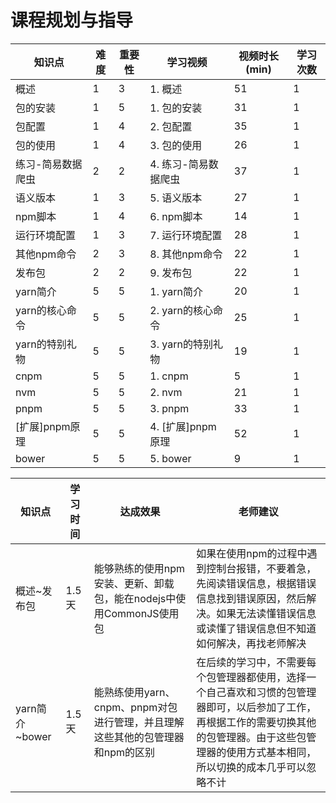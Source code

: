 # 课程规划与指导

| 知识点            | 难度 | 重要性 | 学习视频             | 视频时长(min) | 学习次数 |
| ----------------- | ---- | ------ | -------------------- | ------------- | -------- |
| 概述              | 1    | 3      | 1. 概述              | 51            | 1        |
| 包的安装          | 1    | 5      | 1. 包的安装          | 31            | 1        |
| 包配置            | 1    | 4      | 2. 包配置            | 35            | 1        |
| 包的使用          | 1    | 4      | 3. 包的使用          | 26            | 1        |
| 练习-简易数据爬虫 | 2    | 2      | 4. 练习-简易数据爬虫 | 37            | 1        |
| 语义版本          | 1    | 3      | 5. 语义版本          | 27            | 1        |
| npm脚本           | 1    | 4      | 6. npm脚本           | 14            | 1        |
| 运行环境配置      | 1    | 3      | 7. 运行环境配置      | 28            | 1        |
| 其他npm命令       | 2    | 3      | 8. 其他npm命令       | 22            | 1        |
| 发布包            | 2    | 2      | 9. 发布包            | 22            | 1        |
| yarn简介          | 5    | 5      | 1. yarn简介          | 20            | 1        |
| yarn的核心命令    | 5    | 5      | 2. yarn的核心命令    | 25            | 1        |
| yarn的特别礼物    | 5    | 5      | 3. yarn的特别礼物    | 19            | 1        |
| cnpm              | 5    | 5      | 1. cnpm              | 5             | 1        |
| nvm               | 5    | 5      | 2. nvm               | 21            | 1        |
| pnpm              | 5    | 5      | 3. pnpm              | 33            | 1        |
| [扩展]pnpm原理    | 5    | 5      | 4. [扩展]pnpm原理    | 52            | 1        |
| bower             | 5    | 5      | 5. bower             | 9             | 1        |



| 知识点         | 学习时间 | 达成效果                                                                      | 老师建议                                                                                                                                                                                               |
| -------------- | -------- | ----------------------------------------------------------------------------- | ------------------------------------------------------------------------------------------------------------------------------------------------------------------------------------------------------ |
| 概述~发布包    | 1.5天    | 能够熟练的使用npm安装、更新、卸载包，能在nodejs中使用CommonJS使用包           | 如果在使用npm的过程中遇到控制台报错，不要着急，先阅读错误信息，根据错误信息找到错误原因，然后解决。如果无法读懂错误信息或读懂了错误信息但不知道如何解决，再找老师解决                                  |
| yarn简介~bower | 1.5天    | 能熟练使用yarn、cnpm、pnpm对包进行管理，并且理解这些其他的包管理器和npm的区别 | 在后续的学习中，不需要每个包管理器都使用，选择一个自己喜欢和习惯的包管理器即可，以后参加了工作，再根据工作的需要切换其他的包管理器。由于这些包管理器的使用方式基本相同，所以切换的成本几乎可以忽略不计 |